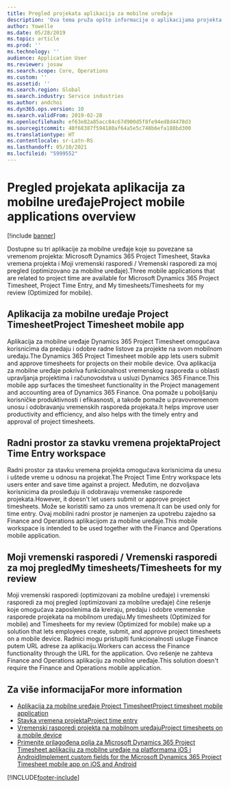 ```yaml
---
title: Pregled projekata aplikacija za mobilne uređaje
description: 'Ova tema pruža opšte informacije o aplikacijama projekta koje se odnose na vreme: Microsoft Dynamics 365 Project Timesheet, Stavka vremena projekta i Moji vremenski rasporedi / Vremenski rasporedi, koje su dostupne na mobilnom uređaju.'
author: Yowelle
ms.date: 05/28/2019
ms.topic: article
ms.prod: ''
ms.technology: ''
audience: Application User
ms.reviewer: josaw
ms.search.scope: Core, Operations
ms.custom: ''
ms.assetid: ''
ms.search.region: Global
ms.search.industry: Service industries
ms.author: andchoi
ms.dyn365.ops.version: 10
ms.search.validFrom: 2019-02-28
ms.openlocfilehash: ef63e82a85acc84c67d900d5f8fe94ed8d4478d3
ms.sourcegitcommit: 40f68387f594180af64a5e5c748b6efa188bd300
ms.translationtype: HT
ms.contentlocale: sr-Latn-RS
ms.lasthandoff: 05/10/2021
ms.locfileid: "5999552"
---
```

# <a name="project-mobile-applications-overview"></a><span data-ttu-id="387f9-103">Pregled projekata aplikacija za mobilne uređaje</span><span class="sxs-lookup"><span data-stu-id="387f9-103">Project mobile applications overview</span></span>

[!include [banner](../includes/banner.md)]

<span data-ttu-id="387f9-104">Dostupne su tri aplikacije za mobilne uređaje koje su povezane sa vremenom projekta: Microsoft Dynamics 365 Project Timesheet, Stavka vremena projekta i Moji vremenski rasporedi / Vremenski rasporedi za moj pregled (optimizovano za mobilne uređaje).</span><span class="sxs-lookup"><span data-stu-id="387f9-104">Three mobile applications that are related to project time are available for Microsoft Dynamics 365 Project Timesheet, Project Time Entry, and My timesheets/Timesheets for my review (Optimized for mobile).</span></span>

## <a name="project-timesheet-mobile-app"></a><span data-ttu-id="387f9-105">Aplikacija za mobilne uređaje Project Timesheet</span><span class="sxs-lookup"><span data-stu-id="387f9-105">Project Timesheet mobile app</span></span>

<span data-ttu-id="387f9-106">Aplikacija za mobilne uređaje Dynamics 365 Project Timesheet omogućava korisnicima da predaju i odobre radne listove za projekte na svom mobilnom uređaju.</span><span class="sxs-lookup"><span data-stu-id="387f9-106">The Dynamics 365 Project Timesheet mobile app lets users submit and approve timesheets for projects on their mobile device.</span></span> <span data-ttu-id="387f9-107">Ova aplikacija za mobilne uređaje pokriva funkcionalnost vremenskog rasporeda u oblasti upravljanja projektima i računovodstva u usluzi Dynamics 365 Finance.</span><span class="sxs-lookup"><span data-stu-id="387f9-107">This mobile app surfaces the timesheet functionality in the Project management and accounting area of Dynamics 365 Finance.</span></span> <span data-ttu-id="387f9-108">Ona pomaže u poboljšanju korisničke produktivnosti i efikasnosti, a takođe pomaže u pravovremenom unosu i odobravanju vremenskih rasporeda projekata.</span><span class="sxs-lookup"><span data-stu-id="387f9-108">It helps improve user productivity and efficiency, and also helps with the timely entry and approval of project timesheets.</span></span>

## <a name="project-time-entry-workspace"></a><span data-ttu-id="387f9-109">Radni prostor za stavku vremena projekta</span><span class="sxs-lookup"><span data-stu-id="387f9-109">Project Time Entry workspace</span></span>

<span data-ttu-id="387f9-110">Radni prostor za stavku vremena projekta omogućava korisnicima da unesu i uštede vreme u odnosu na projekat.</span><span class="sxs-lookup"><span data-stu-id="387f9-110">The Project Time Entry workspace lets users enter and save time against a project.</span></span> <span data-ttu-id="387f9-111">Međutim, ne dozvoljava korisnicima da prosleđuju ili odobravaju vremenske rasporede projekata.</span><span class="sxs-lookup"><span data-stu-id="387f9-111">However, it doesn't let users submit or approve project timesheets.</span></span> <span data-ttu-id="387f9-112">Može se koristiti samo za unos vremena.</span><span class="sxs-lookup"><span data-stu-id="387f9-112">It can be used only for time entry.</span></span> <span data-ttu-id="387f9-113">Ovaj mobilni radni prostor je namenjen za upotrebu zajedno sa Finance and Operations aplikacijom za mobilne uređaje.</span><span class="sxs-lookup"><span data-stu-id="387f9-113">This mobile workspace is intended to be used together with the Finance and Operations mobile application.</span></span>

## <a name="my-timesheetstimesheets-for-my-review"></a><span data-ttu-id="387f9-114">Moji vremenski rasporedi / Vremenski rasporedi za moj pregled</span><span class="sxs-lookup"><span data-stu-id="387f9-114">My timesheets/Timesheets for my review</span></span>

<span data-ttu-id="387f9-115">Moji vremenski rasporedi (optimizovani za mobilne uređaje) i vremenski rasporedi za moj pregled (optimizovani za mobilne uređaje) čine rešenje koje omogućava zaposlenima da kreiraju, predaju i odobre vremenske rasporede projekata na mobilnom uređaju.</span><span class="sxs-lookup"><span data-stu-id="387f9-115">My timesheets (Optimized for mobile) and Timesheets for my review (Optimized for mobile) make up a solution that lets employees create, submit, and approve project timesheets on a mobile device.</span></span> <span data-ttu-id="387f9-116">Radnici mogu pristupiti funkcionalnosti usluge Finance putem URL adrese za aplikaciju.</span><span class="sxs-lookup"><span data-stu-id="387f9-116">Workers can access the Finance functionality through the URL for the application.</span></span> <span data-ttu-id="387f9-117">Ovo rešenje ne zahteva Finance and Operations aplikaciju za mobilne uređaje.</span><span class="sxs-lookup"><span data-stu-id="387f9-117">This solution doesn't require the Finance and Operations mobile application.</span></span>

## <a name="for-more-information"></a><span data-ttu-id="387f9-118">Za više informacija</span><span class="sxs-lookup"><span data-stu-id="387f9-118">For more information</span></span>

- [<span data-ttu-id="387f9-119">Aplikacija za mobilne uređaje Project Timesheet</span><span class="sxs-lookup"><span data-stu-id="387f9-119">Project timesheet mobile application</span></span>](project-timesheet.md)
- [<span data-ttu-id="387f9-120">Stavka vremena projekta</span><span class="sxs-lookup"><span data-stu-id="387f9-120">Project time entry</span></span>]( project-time-entry-mobile-workspace.md)
- [<span data-ttu-id="387f9-121">Vremenski rasporedi projekta na mobilnom uređaju</span><span class="sxs-lookup"><span data-stu-id="387f9-121">Project timesheets on a mobile device</span></span>](Mobile-timesheets.md)
- [<span data-ttu-id="387f9-122">Primenite prilagođena polja za Microsoft Dynamics 365 Project Timesheet aplikaciju za mobilne uređaje na platformama iOS i Android</span><span class="sxs-lookup"><span data-stu-id="387f9-122">Implement custom fields for the Microsoft Dynamics 365 Project Timesheet mobile app on iOS and Android</span></span>](custom-fields-mobile.md)


[!INCLUDE[footer-include](../includes/footer-banner.md)]